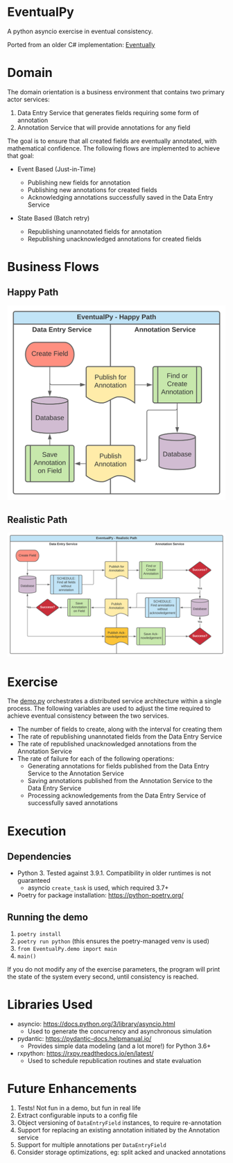 # EventualPy
A python asyncio exercise in eventual consistency.

Ported from an older C# implementation: [Eventually](https://github.com/david-a-jetter/Eventually)

# Domain
The domain orientation is a business environment that contains two primary actor services:

1. Data Entry Service that generates fields requiring some form of annotation
2. Annotation Service that will provide annotations for any field

The goal is to ensure that all created fields are eventually annotated, with mathematical confidence. 
The following flows are implemented to achieve that goal:
* Event Based (Just-in-Time)
  * Publishing new fields for annotation
  * Publishing new annotations for created fields
  * Acknowledging annotations successfully saved in the Data Entry Service
    
* State Based (Batch retry)
  * Republishing unannotated fields for annotation
  * Republishing unacknowledged annotations for created fields
    
# Business Flows

## Happy Path

![Happy Path Flow](./doc/images/happy_path.svg "Happy Path Flow")

## Realistic Path

![Realistic Path Flow](./doc/images/realistic_path.svg "Realistic Path Flow")
# Exercise

The [demo.py](EventualPy/demo.py) orchestrates a distributed service architecture within a single process. 
The following variables are used to adjust the time required to achieve eventual consistency between the two services.

* The number of fields to create, along with the interval for creating them
* The rate of republishing unannotated fields from the Data Entry Service
* The rate of republished unacknowledged annotations from the Annotation Service
* The rate of failure for each of the following operations:
    * Generating annotations for fields published from the Data Entry Service to the Annotation Service
    * Saving annotations published from the Annotation Service to the Data Entry Service
    * Processing acknowledgements from the Data Entry Service of successfully saved annotations
    
# Execution
## Dependencies
* Python 3. Tested against 3.9.1. Compatibility in older runtimes is not guaranteed
  * asyncio `create_task` is used, which required 3.7+
* Poetry for package installation: https://python-poetry.org/

## Running the demo
1. `poetry install`
1. `poetry run python` (this ensures the poetry-managed venv is used)
1. `from EventualPy.demo import main`
1. `main()`

If you do not modify any of the exercise parameters, 
the program will print the state of the system every second, 
until consistency is reached.

# Libraries Used

* asyncio: https://docs.python.org/3/library/asyncio.html
  * Used to generate the concurrency and asynchronous simulation
* pydantic: https://pydantic-docs.helpmanual.io/
  * Provides simple data modeling (and a lot more!) for Python 3.6+
* rxpython: https://rxpy.readthedocs.io/en/latest/
  * Used to schedule republication routines and state evaluation

# Future Enhancements

1. Tests! Not fun in a demo, but fun in real life
1. Extract configurable inputs to a config file
1. Object versioning of `DataEntryField` instances, to require re-annotation
1. Support for replacing an existing annotation initiated by the Annotation service
1. Support for multiple annotations per `DataEntryField`
1. Consider storage optimizations, eg: split acked and unacked annotations
